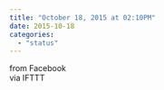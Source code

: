 ```yaml
---
title: "October 18, 2015 at 02:10PM"
date: 2015-10-18
categories: 
  - "status"
---
```


from Facebook  
via IFTTT
